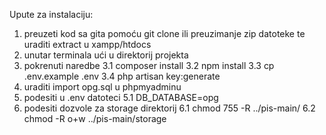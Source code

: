 Upute za instalaciju:
1. preuzeti kod sa gita pomoću git clone ili preuzimanje zip datoteke te uraditi extract u xampp/htdocs
2. unutar terminala ući u direktorij projekta
3. pokrenuti naredbe
    3.1 composer install
    3.2 npm install
    3.3 cp .env.example .env
    3.4 php artisan key:generate
4. uraditi import opg.sql u phpmyadminu 
5. podesiti u .env datoteci 
    5.1 DB_DATABASE=opg
6.  podesiti dozvole za storage direktorij
    6.1 chmod 755 -R ../pis-main/
    6.2 chmod -R o+w ../pis-main/storage
